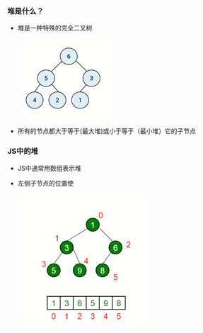 ### 堆是什么？
* 堆是一种特殊的完全二叉树

  ![堆的图示](imgs/堆的图示.png)

* 所有的节点都大于等于(最大堆)或小于等于（最小堆）它的子节点

### JS中的堆
* JS中通常用数组表示堆
* 左侧子节点的位置使

  ![堆及对应数组的形式](imgs/堆及对应数组的形式.png)